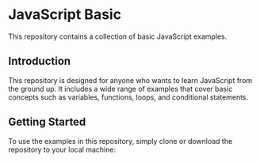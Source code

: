 # JavaScript Basic

This repository contains a collection of basic JavaScript examples.

## Introduction

This repository is designed for anyone who wants to learn JavaScript from the ground up. It includes a wide range of examples that cover basic concepts such as variables, functions, loops, and conditional statements.

## Getting Started

To use the examples in this repository, simply clone or download the repository to your local machine:

